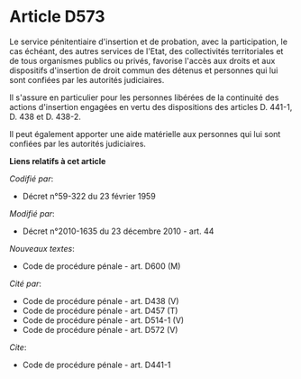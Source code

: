 # Article D573

Le service pénitentiaire d'insertion et de probation, avec la participation, le cas échéant, des autres services de l'Etat,
des collectivités territoriales et de tous organismes publics ou privés, favorise l'accès aux droits et aux dispositifs
d'insertion de droit commun des détenus et personnes qui lui sont confiées par les autorités judiciaires. 

Il s'assure en particulier pour les personnes libérées de la continuité des actions d'insertion engagées en vertu des
dispositions des articles D. 441-1, D. 438 et D. 438-2.

Il peut également apporter une aide matérielle aux personnes qui lui sont confiées par les autorités judiciaires.

**Liens relatifs à cet article**

_Codifié par_:

  - Décret n°59-322 du 23 février 1959

_Modifié par_:

  - Décret n°2010-1635 du 23 décembre 2010 - art. 44

_Nouveaux textes_:

  - Code de procédure pénale - art. D600 (M)

_Cité par_:

  - Code de procédure pénale - art. D438 (V)
  - Code de procédure pénale - art. D457 (T)
  - Code de procédure pénale - art. D514-1 (V)
  - Code de procédure pénale - art. D572 (V)

_Cite_:

  - Code de procédure pénale - art. D441-1
